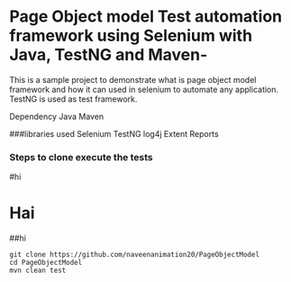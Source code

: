 # Page Object model Test automation framework using Selenium with Java, TestNG and Maven-
This is a sample project to demonstrate what is page object model framework and how it can used in selenium to automate any application.
TestNG is used as test framework.

Dependency
Java
Maven

###libraries used
Selenium
TestNG
log4j
Extent Reports

### Steps to clone execute the tests
#hi

# Hai




##hi
```
git clone https://github.com/naveenanimation20/PageObjectModel
cd PageObjectModel
mvn clean test
```
